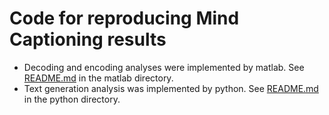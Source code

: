 # Code for reproducing Mind Captioning results
- Decoding and encoding analyses were implemented by matlab. See [README.md](./matlab/README.md) in the matlab directory.
- Text generation analysis was implemented by python. See [README.md](./python/README.md) in the python directory.

